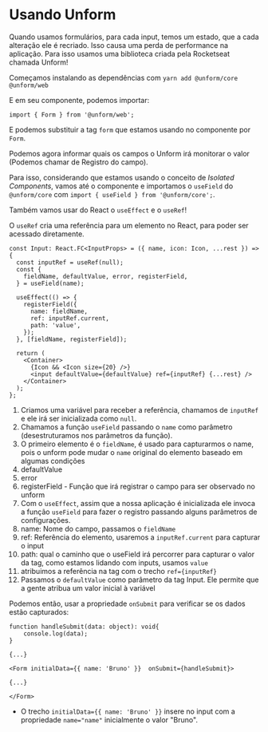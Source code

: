 # Usando Unform

Quando usamos formulários, para cada input, temos um estado, que a cada alteração ele é recriado. Isso causa uma perda de performance na aplicação. Para isso usamos uma biblioteca criada pela Rocketseat chamada Unform!

Começamos instalando as dependências com `yarn add @unform/core @unform/web`

E em seu componente, podemos importar:

```JSX
import { Form } from '@unform/web';
```

E podemos substituir a tag `form` que estamos usando no componente por `Form`.

Podemos agora informar quais os campos o Unform irá monitorar o valor (Podemos chamar de Registro do campo).

Para isso, considerando que estamos usando o conceito de *Isolated Components*, vamos até o componente e importamos o `useField` do `@unform/core` com `import { useField } from '@unform/core';`.

Também vamos usar do React o `useEffect` e o `useRef`!

O `useRef` cria uma referência para um elemento no React, para poder ser acessado diretamente.

```JSX
const Input: React.FC<InputProps> = ({ name, icon: Icon, ...rest }) => {
  const inputRef = useRef(null);
  const {
    fieldName, defaultValue, error, registerField,
  } = useField(name);

  useEffect(() => {
    registerField({
      name: fieldName,
      ref: inputRef.current,
      path: 'value',
    });
  }, [fieldName, registerField]);

  return (
    <Container>
      {Icon && <Icon size={20} />}
      <input defaultValue={defaultValue} ref={inputRef} {...rest} />
    </Container>
  );
};
```

1. Criamos uma variável para receber a referência, chamamos de `inputRef` e ele irá ser inicializada como `null`.
2. Chamamos a função `useField` passando o `name` como parâmetro (desestruturamos nos parâmetros da função).
  1. O primeiro elemento é o `fieldName`, é usado para capturarmos o name, pois o unform pode mudar o `name` original do elemento baseado em algumas condições
  2. defaultValue
  3. error
  4. registerField - Função que irá registrar o campo para ser observado no unform
3. Com o `useEffect`, assim que a nossa aplicação é inicializada ele invoca a função `useField` para fazer o registro passando alguns parâmetros de configurações.
  1. name: Nome do campo, passamos o `fieldName`
  2. ref: Referência do elemento, usaremos a `inputRef.current` para capturar o input
  3. path: qual o caminho que o useField irá percorrer para capturar o valor da tag, como estamos lidando com inputs, usamos `value`
4. atribuimos a referência na tag com o trecho `ref={inputRef}`
5. Passamos o `defaultValue` como parâmetro da tag Input. Ele permite que a gente atribua um valor inicial à variável

Podemos então, usar a propriedade `onSubmit` para verificar se os dados estão capturados:

```JSX
function handleSubmit(data: object): void{
    console.log(data);
}

{...}

<Form initialData={{ name: 'Bruno' }}  onSubmit={handleSubmit}>

{...}

</Form>
```

* O trecho `initialData={{ name: 'Bruno' }}` insere no input com a propriedade `name="name"` inicialmente o valor "Bruno".